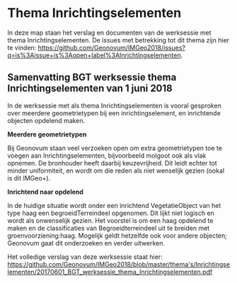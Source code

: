 Thema Inrichtingselementen
==========================

In deze map staan het verslag en documenten van de werksessie met thema
Inrichtingselementen. De issues met betrekking tot dit thema zijn hier te
vinden:
<https://github.com/Geonovum/IMGeo2018/issues?q=is%3Aissue+is%3Aopen+label%3AInrichtingselementen>.

Samenvatting BGT werksessie thema Inrichtingselementen van 1 juni 2018
---------------------------------------------------------

In de werksessie met als thema Inrichtingselementen is vooral gesproken over
meerdere geometrietypen bij een inrichtingselement, en inrichtende objecten
opdelend maken.

**Meerdere geometrietypen**

Bij Geonovum staan veel verzoeken open om extra geometrietypen toe te voegen aan
Inrichtingselementen, bijvoorbeeld molgoot ook als vlak opnemen. De bronhouder
heeft daarbij keuzevrijheid. Dit leidt echter tot minder uniformiteit, en wordt
om die reden als niet wenselijk gezien (ookal is dit IMGeo+).

**Inrichtend naar opdelend**

In de huidige situatie wordt onder een inrichtend VegetatieObject van het type
haag een begroeidTerreindeel opgenomen. Dit lijkt niet logisch en wordt als
onwenselijk gezien. Het voorstel is om een haag opdelend te maken en de
classificaties van Begroeidterreindeel uit te breiden met groenvoorziening:haag.
Mogelijk geldt hetzelfde ook voor andere objecten; Geonovum gaat dit onderzoeken
en verder uitwerken.

Het volledige verslag van deze werksessie staat hier: https://github.com/Geonovum/IMGeo2018/blob/master/thema's/Inrichtingselementen/20170601_BGT_werksessie_thema_Inrichtingselementen.pdf
